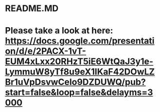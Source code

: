 # README.MD

# Please take a look at here: https://docs.google.com/presentation/d/e/2PACX-1vT-EUM4xLxx20RHzT5iE6WtQaJ3y1e-LymmuW8yTf8u9eX1IKaF42DOwLZBr1uVpDsvwCeIo9DZDUWQ/pub?start=false&loop=false&delayms=3000